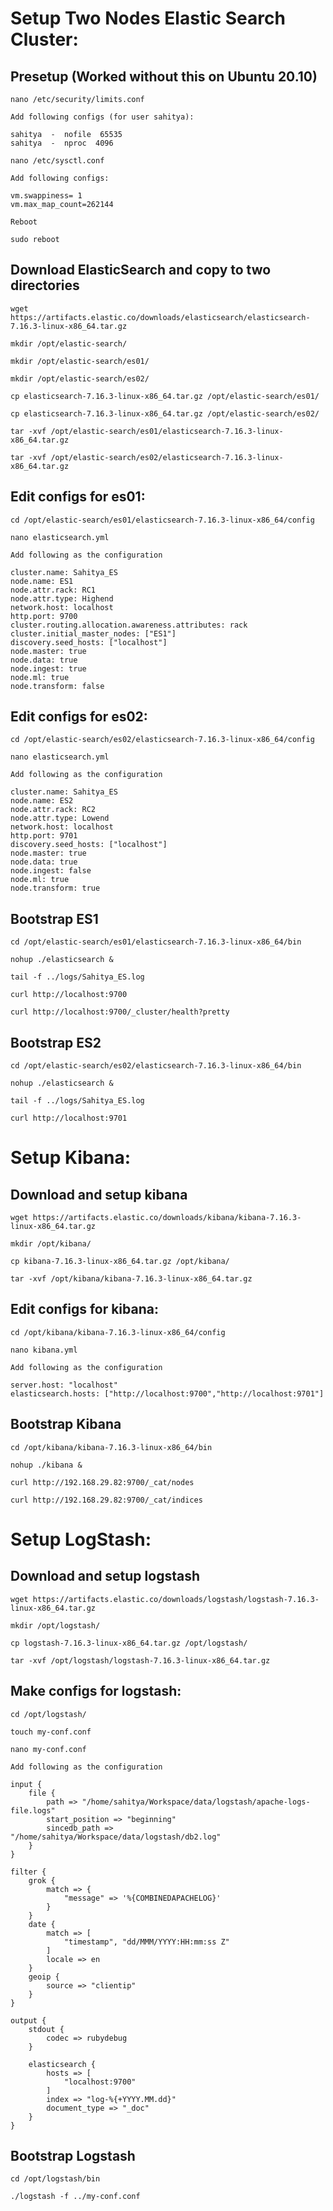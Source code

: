 # Setup Two Nodes Elastic Search Cluster:

## Presetup (Worked without this on Ubuntu 20.10)
```
nano /etc/security/limits.conf
```

`Add following configs (for user sahitya):`

```
sahitya  -  nofile  65535
sahitya  -  nproc  4096
```

```
nano /etc/sysctl.conf
```
`Add following configs:`

```
vm.swappiness= 1
vm.max_map_count=262144
```

`Reboot`
```
sudo reboot
```

## Download ElasticSearch and copy to two directories

```
wget https://artifacts.elastic.co/downloads/elasticsearch/elasticsearch-7.16.3-linux-x86_64.tar.gz

mkdir /opt/elastic-search/

mkdir /opt/elastic-search/es01/

mkdir /opt/elastic-search/es02/

cp elasticsearch-7.16.3-linux-x86_64.tar.gz /opt/elastic-search/es01/

cp elasticsearch-7.16.3-linux-x86_64.tar.gz /opt/elastic-search/es02/

tar -xvf /opt/elastic-search/es01/elasticsearch-7.16.3-linux-x86_64.tar.gz 

tar -xvf /opt/elastic-search/es02/elasticsearch-7.16.3-linux-x86_64.tar.gz 
```

## Edit configs for es01:

```
cd /opt/elastic-search/es01/elasticsearch-7.16.3-linux-x86_64/config

nano elasticsearch.yml
```

`Add following as the configuration`

```
cluster.name: Sahitya_ES
node.name: ES1
node.attr.rack: RC1
node.attr.type: Highend
network.host: localhost
http.port: 9700
cluster.routing.allocation.awareness.attributes: rack
cluster.initial_master_nodes: ["ES1"]
discovery.seed_hosts: ["localhost"]
node.master: true
node.data: true
node.ingest: true
node.ml: true
node.transform: false
```

## Edit configs for es02:

```
cd /opt/elastic-search/es02/elasticsearch-7.16.3-linux-x86_64/config

nano elasticsearch.yml
```

`Add following as the configuration`

```
cluster.name: Sahitya_ES
node.name: ES2
node.attr.rack: RC2
node.attr.type: Lowend
network.host: localhost
http.port: 9701
discovery.seed_hosts: ["localhost"]
node.master: true
node.data: true
node.ingest: false
node.ml: true
node.transform: true
```

## Bootstrap ES1

```
cd /opt/elastic-search/es01/elasticsearch-7.16.3-linux-x86_64/bin

nohup ./elasticsearch &

tail -f ../logs/Sahitya_ES.log

curl http://localhost:9700

curl http://localhost:9700/_cluster/health?pretty
```

## Bootstrap ES2

```
cd /opt/elastic-search/es02/elasticsearch-7.16.3-linux-x86_64/bin

nohup ./elasticsearch &

tail -f ../logs/Sahitya_ES.log

curl http://localhost:9701
```


# Setup Kibana:

## Download and setup kibana
```
wget https://artifacts.elastic.co/downloads/kibana/kibana-7.16.3-linux-x86_64.tar.gz

mkdir /opt/kibana/

cp kibana-7.16.3-linux-x86_64.tar.gz /opt/kibana/

tar -xvf /opt/kibana/kibana-7.16.3-linux-x86_64.tar.gz
```

## Edit configs for kibana:

```
cd /opt/kibana/kibana-7.16.3-linux-x86_64/config

nano kibana.yml
```

`Add following as the configuration`

```
server.host: "localhost"
elasticsearch.hosts: ["http://localhost:9700","http://localhost:9701"]
```

## Bootstrap Kibana

```
cd /opt/kibana/kibana-7.16.3-linux-x86_64/bin

nohup ./kibana &

curl http://192.168.29.82:9700/_cat/nodes

curl http://192.168.29.82:9700/_cat/indices
```


# Setup LogStash:

## Download and setup logstash
```
wget https://artifacts.elastic.co/downloads/logstash/logstash-7.16.3-linux-x86_64.tar.gz

mkdir /opt/logstash/

cp logstash-7.16.3-linux-x86_64.tar.gz /opt/logstash/

tar -xvf /opt/logstash/logstash-7.16.3-linux-x86_64.tar.gz
```

## Make configs for logstash:

```
cd /opt/logstash/

touch my-conf.conf

nano my-conf.conf
```

`Add following as the configuration`

```
input {
    file {
        path => "/home/sahitya/Workspace/data/logstash/apache-logs-file.logs"
        start_position => "beginning"
        sincedb_path => "/home/sahitya/Workspace/data/logstash/db2.log"
    }
}

filter {
    grok {
        match => {
            "message" => '%{COMBINEDAPACHELOG}'
        }
    }
    date {
        match => [ 
            "timestamp", "dd/MMM/YYYY:HH:mm:ss Z" 
        ]
        locale => en
    }
    geoip {
        source => "clientip"
    }
}

output {
    stdout {
        codec => rubydebug
    }

    elasticsearch {    
        hosts => [
            "localhost:9700"
        ]
        index => "log-%{+YYYY.MM.dd}"
        document_type => "_doc"
    }
}
```

## Bootstrap Logstash

```
cd /opt/logstash/bin

./logstash -f ../my-conf.conf
```